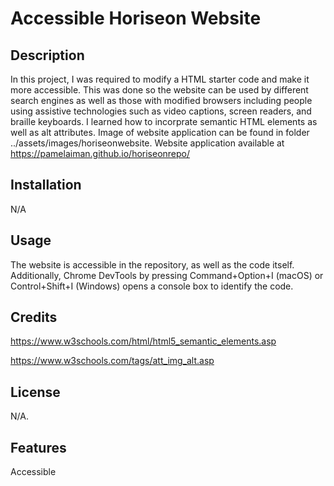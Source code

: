 # Accessible Horiseon Website


## Description


In this project, I was required to modify a HTML starter code and make it more accessible. This was done so the website can be used by different search engines as well as those with modified browsers including people using assistive technologies such as video captions, screen readers, and braille keyboards. I learned how to incorprate semantic HTML elements as well as alt attributes. Image of website application can be found in folder ../assets/images/horiseonwebsite. Website application available at https://pamelaiman.github.io/horiseonrepo/


## Installation


N/A


## Usage


The website is accessible in the repository, as well as the code itself. Additionally, Chrome DevTools by pressing Command+Option+I (macOS) or Control+Shift+I (Windows) opens a console box to identify the code.


## Credits
https://www.w3schools.com/html/html5_semantic_elements.asp

https://www.w3schools.com/tags/att_img_alt.asp


## License

N/A.


## Features


Accessible
